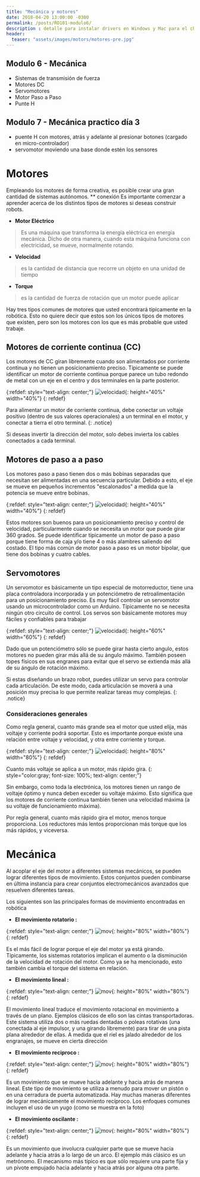 ```yaml
---
title: "Mecánica y motores"
date: 2018-04-20 13:00:00 -0300
permalink: /posts/RO101-modulo6/
description : detalle para instalar drivers en Windows y Mac para el chip CH340C
header:
  teaser: "assets/images/motors/motores-pre.jpg"
---
```


## Modulo 6 - Mecánica
  * Sistemas de transmisión de fuerza
  * Motores DC
  * Servomotores
  * Motor Paso a Paso
  * Punte H

## Modulo 7 - Mecánica practico día 3
  * puente H con motores, atrás y adelante al presionar botones (cargado en micro-controlador)
  * servomotor moviendo una base donde estén los sensores


# Motores 

Empleando los motores de forma creativa, es posible crear una gran cantidad de sistemas autónomos. 
** conexión
Es importante comenzar a aprender acerca de los distintos tipos de motores si deseas construir robots. 

* **Motor Eléctrico**
> Es una máquina que transforma la energía eléctrica en energía mecánica. Dicho de otra manera, cuando esta máquina funciona con electricidad, se mueve, normalmente rotando.

* **Velocidad** 
> es la cantidad de distancia que recorre un objeto en una unidad de tiempo

* **Torque**
> es la cantidad de fuerza de rotación que un motor puede aplicar

Hay tres tipos comunes de motores que usted encontrará típicamente en la robótica. Esto no quiere decir que estos son los únicos tipos de motores que existen, pero son los motores con los que es más probable que usted trabaje.

## Motores de corriente continua (CC)

Los motores de CC giran libremente cuando son alimentados por corriente continua y no tienen un posicionamiento preciso. Típicamente se puede identificar un motor de corriente continua porque parece un tubo redondo de metal con un eje en el centro y dos terminales en la parte posterior. 

{:refdef: style="text-align: center;"}
![velocidad](/assets/images/motors/dcmotor.jpg){: height="40%"  width="40%"}
{: refdef}

Para alimentar un motor de corriente continua, debe conectar un voltaje positivo (dentro de sus valores operacionales) a un terminal en el motor, y conectar a tierra el otro terminal.
{: .notice}

Si deseas invertir la dirección del motor, solo debes invierta los cables conectados a cada terminal. 

## Motores de paso a a paso

Los motores paso a paso tienen dos o más bobinas separadas que necesitan ser alimentadas en una secuencia particular. Debido a esto, el eje se mueve en pequeños incrementos "escalonados" a medida que la potencia se mueve entre bobinas.

{:refdef: style="text-align: center;"}
![velocidad](/assets/images/motors/stepper-dentro.jpg){: height="40%"  width="40%"}
{: refdef}

Estos motores son buenos para un posicionamiento preciso y control de velocidad, particularmente cuando se necesita un motor que puede girar 360 grados. Se puede identificar típicamente un motor de paso a paso porque tiene forma de caja y/o tiene 4 o más alambres saliendo del costado. El tipo más común de motor paso a paso es un motor bipolar, que tiene dos bobinas y cuatro cables.

## Servomotores

Un servomotor es básicamente un tipo especial de motorreductor, tiene una placa controladora incorporada y un potenciómetro de retroalimentación para un posicionamiento preciso. Es muy fácil controlar un servomotor usando un microcontrolador como un Arduino. Típicamente no se necesita ningún otro circuito de control. Los servos son básicamente motores muy fáciles y confiables para trabajar

{:refdef: style="text-align: center;"}
![velocidad](/assets/images/motors/servomotor.jpg){: height="60%"  width="60%"}
{: refdef}

Dado que un potenciómetro sólo se puede girar hasta cierto angulo, estos motores no pueden girar más allá de su ángulo máximo. También poseen topes físicos en sus engranes para evitar que el servo se extienda más allá de su ángulo de rotación máximo. 

Si estas diseñando un brazo robot, puedes utilizar un servo para controlar cada articulación. De este modo, cada articulación se moverá a una posición muy precisa lo que permite realizar tareas muy complejas.
{: .notice}


### Consideraciones generales

Como regla general, cuanto más grande sea el motor que usted elija, más voltaje y corriente podrá soportar. Esto es importante porque existe una relación entre voltaje y velocidad, y otra entre corriente y torque.

{:refdef: style="text-align: center;"}
![velocidad](/assets/images/motors/motor-voltaje.gif){: height="80%"  width="80%"}
{: refdef}

Cuanto más voltaje se aplica a un motor, más rápido gira.
{: style="color:gray; font-size: 100%; text-align: center;"}

Sin embargo, como toda la electrónica, los motores tienen un rango de voltaje óptimo y nunca deben exceder su voltaje máximo. Esto significa que los motores de corriente continua también tienen una velocidad máxima (a su voltaje de funcionamiento máxima).

Por regla general, cuanto más rápido gira el motor, menos torque proporciona. Los reductores más lentos proporcionan más torque que los más rápidos, y viceversa.

# Mecánica

Al acoplar el eje del motor a diferentes sistemas mecánicos, se pueden lograr diferentes tipos de movimiento. Estos conjuntos pueden combinarse en última instancia para crear conjuntos electromecánicos avanzados que resuelven diferentes tareas. 

Los siguientes son las principales formas de movimiento encontradas en robótica

* **El movimiento rotatorio :**

{:refdef: style="text-align: center;"}
![mov](/assets/images/motors/rotatorio.gif){: height="80%"  width="80%"}
{: refdef}
 
Es el más fácil de lograr porque el eje del motor ya está girando. Típicamente, los sistemas rotatorios implican el aumento o la disminución de la velocidad de rotación del motor. Como ya se ha mencionado, esto también cambia el torque del sistema en relación. 

* **El movimiento lineal :**

{:refdef: style="text-align: center;"}
![mov](/assets/images/motors/movlineal.gif){: height="80%"  width="80%"}
{: refdef}


El movimiento lineal traduce el movimiento rotacional en movimiento a través de un plano. Ejemplos clásicos de ello son las cintas transportadoras. Este sistema utiliza dos o más ruedas dentadas o poleas rotativas (una conectada al eje impulsor, y una girando libremente) para tirar de una pista plana alrededor de ellas. A medida que el riel es jalado alrededor de los engranajes, se mueve en cierta dirección

* **El movimiento reciproco :**

{:refdef: style="text-align: center;"}
![mov](/assets/images/motors/movreciproco.gif){: height="80%"  width="80%"}
{: refdef}

Es un movimiento que se mueve hacia adelante y hacia atrás de manera lineal. Este tipo de movimiento se utiliza a menudo para mover un pistón o en una cerradura de puerta automatizada. Hay muchas maneras diferentes de lograr mecánicamente el movimiento recíproco. Los enfoques comunes incluyen el uso de un yugo (como se muestra en la foto)

* **El movimiento oscilante :**

{:refdef: style="text-align: center;"}
![mov](/assets/images/motors/movoscilatorio.gif){: height="80%"  width="80%"}
{: refdef}

Es un movimiento que involucra cualquier parte que se mueve hacia adelante y hacia atrás a lo largo de un arco. El ejemplo más clásico es un metrónomo. El mecanismo más típico es que sólo requiere una parte fija y un pivote empujado hacia adelante y hacia atrás por alguna otra parte.

